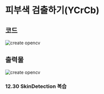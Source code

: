 
# 피부색 검출하기(YCrCb)

## 코드
![create opencv](https://raw.githubusercontent.com/mia02125/Today-s_Study-skinDetection-/master/pic.PNG)

## 출력물 
![create opencv](https://raw.githubusercontent.com/mia02125/Today-s_Study-skinDetection-/master/pic1.PNG)

### 12.30 SkinDetection 복습
